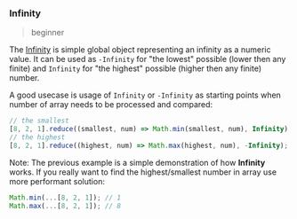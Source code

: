 ### Infinity

> beginner

The [Infinity](https://developer.mozilla.org/en-US/docs/Web/JavaScript/Reference/Global_Objects/Infinity) is simple global object representing an infinity as a numeric value. It can be used as `-Infinity` for "the lowest" possible (lower then any finite) and `Infinity` for "the highest" possible (higher then any finite) number.

A good usecase is usage of `Infinity` or `-Infinity` as starting points when number of array needs to be processed and compared:

```js
// the smallest
[8, 2, 1].reduce((smallest, num) => Math.min(smallest, num), Infinity); // 1
// the highest
[8, 2, 1].reduce((highest, num) => Math.max(highest, num), -Infinity); // 8
```

Note: The previous example is a simple demonstration of how **Infinity** works. If you really want to find the highest/smallest number in array use more performant solution:

```js
Math.min(...[8, 2, 1]); // 1
Math.max(...[8, 2, 1]); // 8
```
